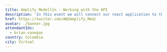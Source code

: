 ```yaml
---
title: Amplify Medellín - Working with the API
description: 'In this event we will connect our react application to the API and then list products, we seek to make a typical example of a shopping cart where we can add selected items and then proceed to checkout. We will start by proposing a structure and a context of how our app should work and then we will talk about Graphql Queries, Mutations and Subscription.'
href: https://twitter.com/AWSAmplify_Med/
avatar: ./banner.jpg
attendantIds:
  - brian-vanegas
country: Colombia
city: Virtual
---
```

